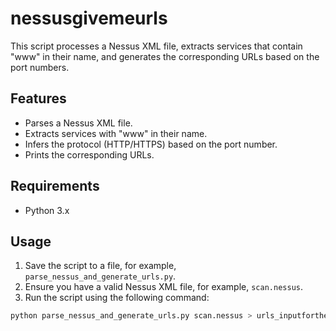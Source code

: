 # nessusgivemeurls
This script processes a Nessus XML file, extracts services that contain "www" in their name, and generates the corresponding URLs based on the port numbers.

## Features
- Parses a Nessus XML file.
- Extracts services with "www" in their name.
- Infers the protocol (HTTP/HTTPS) based on the port number.
- Prints the corresponding URLs.

## Requirements
- Python 3.x


## Usage
1. Save the script to a file, for example, `parse_nessus_and_generate_urls.py`.
2. Ensure you have a valid Nessus XML file, for example, `scan.nessus`.
3. Run the script using the following command:

```bash
python parse_nessus_and_generate_urls.py scan.nessus > urls_inputforthenexttool.lst
```
